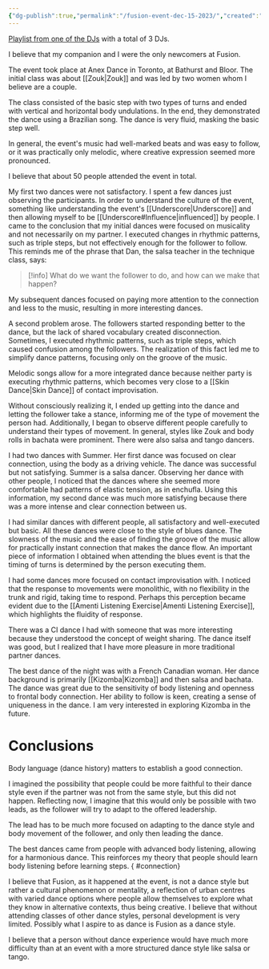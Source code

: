 ```yaml
---
{"dg-publish":true,"permalink":"/fusion-event-dec-15-2023/","created":"2024-06-28T12:56:51.000-04:00","updated":"2024-01-27T14:10:37.000-05:00"}
---
```



[Playlist from one of the DJs](https://open.spotify.com/playlist/251Bhl2zQeWN2lAYAWwrTK?si=84af325da0bd4032) with a total of 3 DJs.

I believe that my companion and I were the only newcomers at Fusion.

The event took place at Anex Dance in Toronto, at Bathurst and Bloor. The initial class was about [[Zouk\|Zouk]] and was led by two women whom I believe are a couple.

The class consisted of the basic step with two types of turns and ended with vertical and horizontal body undulations. In the end, they demonstrated the dance using a Brazilian song. The dance is very fluid, masking the basic step well.

In general, the event's music had well-marked beats and was easy to follow, or it was practically only melodic, where creative expression seemed more pronounced.

I believe that about 50 people attended the event in total.

My first two dances were not satisfactory. I spent a few dances just observing the participants. In order to understand the culture of the event, something like understanding the event's [[Underscore\|Underscore]] and then allowing myself to be [[Underscore#Influence\|influenced]] by people. I came to the conclusion that my initial dances were focused on musicality and not necessarily on my partner. I executed changes in rhythmic patterns, such as triple steps, but not effectively enough for the follower to follow. This reminds me of the phrase that Dan, the salsa teacher in the technique class, says:

> [!info] What do we want the follower to do, and how can we make that happen?

My subsequent dances focused on paying more attention to the connection and less to the music, resulting in more interesting dances.

A second problem arose. The followers started responding better to the dance, but the lack of shared vocabulary created disconnection. Sometimes, I executed rhythmic patterns, such as triple steps, which caused confusion among the followers. The realization of this fact led me to simplify dance patterns, focusing only on the groove of the music.

Melodic songs allow for a more integrated dance because neither party is executing rhythmic patterns, which becomes very close to a [[Skin Dance\|Skin Dance]] of contact improvisation.

Without consciously realizing it, I ended up getting into the dance and letting the follower take a stance, informing me of the type of movement the person had. Additionally, I began to observe different people carefully to understand their types of movement. In general, styles like Zouk and body rolls in bachata were prominent. There were also salsa and tango dancers.

I had two dances with Summer. Her first dance was focused on clear connection, using the body as a driving vehicle. The dance was successful but not satisfying. Summer is a salsa dancer. Observing her dance with other people, I noticed that the dances where she seemed more comfortable had patterns of elastic tension, as in enchufla. Using this information, my second dance was much more satisfying because there was a more intense and clear connection between us.

I had similar dances with different people, all satisfactory and well-executed but basic. All these dances were close to the style of blues dance. The slowness of the music and the ease of finding the groove of the music allow for practically instant connection that makes the dance flow. An important piece of information I obtained when attending the blues event is that the timing of turns is determined by the person executing them.

I had some dances more focused on contact improvisation with. I noticed that the response to movements were monolithic, with no flexibility in the trunk and rigid, taking time to respond. Perhaps this perception became evident due to the [[Amenti Listening Exercise\|Amenti Listening Exercise]], which highlights the fluidity of response.

There was a CI dance I had with someone that was more interesting because they understood the concept of weight sharing. The dance itself was good, but I realized that I have more pleasure in more traditional partner dances.

The best dance of the night was with a French Canadian woman. Her dance background is primarily [[Kizomba\|Kizomba]] and then salsa and bachata. The dance was great due to the sensitivity of body listening and openness to frontal body connection. Her ability to follow is keen, creating a sense of uniqueness in the dance. I am very interested in exploring Kizomba in the future.

# Conclusions

Body language (dance history) matters to establish a good connection.

I imagined the possibility that people could be more faithful to their dance style even if the partner was not from the same style, but this did not happen. Reflecting now, I imagine that this would only be possible with two leads, as the follower will try to adapt to the offered leadership.

The lead has to be much more focused on adapting to the dance style and body movement of the follower, and only then leading the dance.

The best dances came from people with advanced body listening, allowing for a harmonious dance. This reinforces my theory that people should learn body listening before learning steps.
{ #connection}


I believe that Fusion, as it happened at the event, is not a dance style but rather a cultural phenomenon or mentality, a reflection of urban centres with varied dance options where people allow themselves to explore what they know in alternative contexts, thus being creative. I believe that without attending classes of other dance styles, personal development is very limited. Possibly what I aspire to as dance is Fusion as a dance style.

I believe that a person without dance experience would have much more difficulty than at an event with a more structured dance style like salsa or tango.

